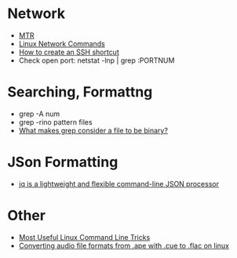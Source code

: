 # Network
* [MTR](http://www.bitwizard.nl/mtr/)
* [Linux Network Commands](https://dzone.com/articles/linux-network-commands)
* [How to create an SSH shortcut](https://scotch.io/tutorials/how-to-create-an-ssh-shortcut)
* Check open port:
	netstat -lnp | grep :PORTNUM

# Searching, Formattng
* grep -A num
* grep -rino pattern files
* [What makes grep consider a file to be binary?](http://unix.stackexchange.com/questions/19907/what-makes-grep-consider-a-file-to-be-binary)

# JSon Formatting
* [jq is a lightweight and flexible command-line JSON processor](https://stedolan.github.io/jq/)

# Other
* [Most Useful Linux Command Line Tricks](https://dzone.com/articles/most-useful-linux-command-line-tricks)
* [Converting audio file formats from .ape with .cue to .flac on linux](http://technoergonomics.com/articles/2011/12/converting-audio-file-formats-ape-cue-flac-linux)
